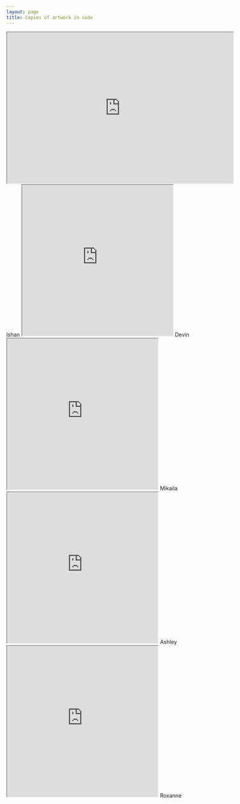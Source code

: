 ```yaml
---
layout: page
title: Copies of artwork in code
---
```


<iframe src="https://preview.p5js.org/ishanpqr/present/RQ3bwQ3Uc" width="600"
    height="400"></iframe>
Ishan  


<iframe src="https://editor.p5js.org/cranefridgedev/present/Jf7sS9ywH" width="400" height="400"></iframe>  
Devin  

<iframe src="https://preview.p5js.org/Mikastarx/present/d-zD2cSNh" width="400" height="400"></iframe>  
Mikaila  

<iframe src="https://editor.p5js.org/ashleydictor/present/MtkKCD_aN" width="400" height="400"></iframe>  
Ashley

<iframe src="https://editor.p5js.org/Roxanne.Chang/present/EH2gd2oEP" width="400" height="400"></iframe>  
Roxanne  

